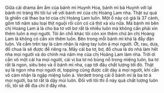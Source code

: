 Giữa cái drama ầm ầm của bánh mì Huynh Hoa, bánh mì bà Huynh với lại bánh mì trảng thì tôi lui về với bánh mì của chị Hoàng Lam nha. Thật sự quá là ghiền cái thao ba tơ của chị Hoàng Lam luôn. Một ổ này có giá là 37 cành, gồm tới năm sáu loại thịt nguội rồi còn có cả thịt xá xíu nữa. Mà bánh mì bên chị Hoàng Lam á là cho ba tơ với bơ rất là nhiều luôn mà không cần phải xin thêm luôn á mọi người. Tôi ăn chỗ khác tôi còn xin thêm chứ ăn chị Hoàng Lam là không có cần xin thêm luôn. Bên trong mỗi bánh mì khá là đầy đặn luôn. Và cầm trên tay là cảm nhận là nặng tay luôn á mọi người. Ớt, rau, dưa, đồ chua là sẽ được để riêng ra. Mấy cái ba tơ, bơ, đồ chua là do nhà làm hết nha mọi người và do chính má năm mẹ của chị Hoàng Lam làm nha. Trời ơi cắn vô một cái ha mọi người, cái vị ba tơ nó bùng nổ trong miệng luôn, ba tơ rất là ngon, siêu béo và ổ bánh mì nha, cạp tới đâu chất lượng tới đó. Thật sự là ngon nha mọi người ơi, topping cũng được cắt dày á mọi người, khi cắn vô cảm nhận là ngập miệng luôn á. Verdett trong cái ổ bánh mì là ba tơ á mọi người, ba tơ rất là dậy mùi luôn. Đối với tôi thì ổ này quá chất lượng luôn rồi, tôi sẽ để địa chỉ ở đây nha.